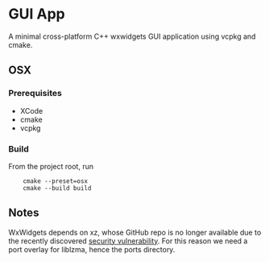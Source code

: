 GUI App
=======

A minimal cross-platform C++ wxwidgets GUI application using vcpkg and cmake.

OSX
---

### Prerequisites

* XCode
* cmake
* vcpkg

### Build

From the project root, run

```
    cmake --preset=osx
    cmake --build build
```

Notes
-----

WxWidgets depends on xz, whose GitHub repo is no longer available due to the recently discovered [security vulnerability](https://en.wikipedia.org/wiki/XZ_Utils_backdoor). For this reason we need a port overlay for liblzma, hence the ports directory.
